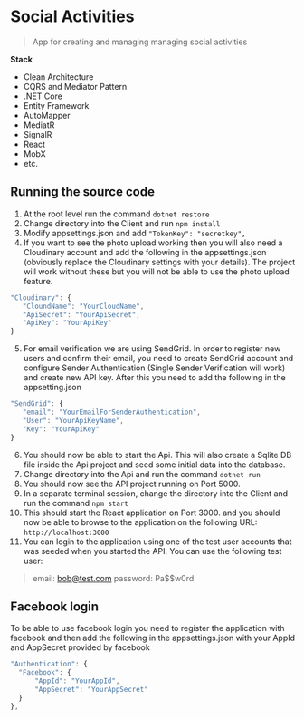 # Social Activities

> App for creating and managing managing social activities

**Stack**
- Clean Architecture
- CQRS and Mediator Pattern
- .NET Core
- Entity Framework
- AutoMapper
- MediatR
- SignalR
- React
- MobX
- etc.

## Running the source code

 1. At the root level run the command `dotnet restore`
 2. Change directory into the Client and run `npm install`
 3. Modify appsettings.json and add `"TokenKey": "secretkey",`
 4. If you want to see the photo upload working then you will also need a Cloudinary account and add the following in the appsettings.json (obviously replace the Cloudinary settings with your details).  The project will work without these but you will not be able to use the photo upload feature.
 ```javascript
"Cloudinary": {
	"CloundName": "YourCloudName",
	"ApiSecret": "YourApiSecret",
	"ApiKey": "YourApiKey"
}
```
 5. For email verification we are using SendGrid. In order to register new users and confirm their email, you need to create SendGrid account and configure Sender Authentication (Single Sender Verification will work) and create new API key. After this you need to add the following in the appsetting.json
 ```javascript
"SendGrid": {
	"email": "YourEmailForSenderAuthentication",
	"User": "YourApiKeyName",
	"Key": "YourApiKey"
}
```
 6. You should now be able to start the Api. This will also create a Sqlite DB file inside the Api project and seed some initial data into the database.
 7. Change directory into the Api and run the command `dotnet run`
 8. You should now see the API project running on Port 5000.
 9. In a separate terminal session, change the directory into the Client and run the command `npm start`
 10. This should start the React application on Port 3000. and you should now be able to browse to the application on the following URL: `http://localhost:3000`
 11. You can login to the application using one of the test user accounts that was seeded when you started the API. You can use the following test user: 

> email:  bob@test.com
> password:  Pa$$w0rd

## Facebook login

 To be able to use facebook login you need to register the application with facebook and then add the following in the appsettings.json with your AppId and AppSecret provided by facebook
  ```javascript
"Authentication": {
	"Facebook": {
		"AppId": "YourAppId",
		"AppSecret": "YourAppSecret"
	}
},
```
